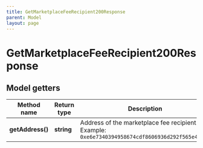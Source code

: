 ```yaml
---
title: GetMarketplaceFeeRecipient200Response
parent: Model
layout: page
---
```


# GetMarketplaceFeeRecipient200Response

## Model getters

Method name | Return type | Description | Notes
------------ | ------------- | ------------- | -------------
**getAddress()** | **string** | Address of the marketplace fee recipient. <br>Example: `0xe6e7340394958674cdf8606936d292f565e4ecc4` | [optional]

